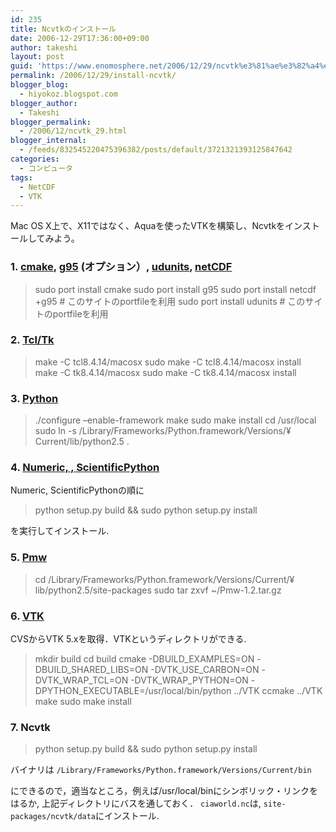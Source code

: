 ```yaml
---
id: 235
title: Ncvtkのインストール
date: 2006-12-29T17:36:00+09:00
author: takeshi
layout: post
guid: 'https://www.enomosphere.net/2006/12/29/ncvtk%e3%81%ae%e3%82%a4%e3%83%b3%e3%82%b9%e3%83%88%e3%83%bc%e3%83%ab/'
permalink: /2006/12/29/install-ncvtk/
blogger_blog:
  - hiyokoz.blogspot.com
blogger_author:
  - Takeshi
blogger_permalink:
  - /2006/12/ncvtk_29.html
blogger_internal:
  - /feeds/832545220475396382/posts/default/3721321393125847642
categories:
  - コンピュータ
tags:
  - NetCDF
  - VTK
---
```

<div>

Mac OS X上で、X11ではなく、Aquaを使ったVTKを構築し、Ncvtkをインストールしてみよう。
<h3>1. <a href="http://www.cmake.org/">cmake</a>, <a href="http://www.g95.org/">g95</a> (オプション）, <a href="http://www.unidata.ucar.edu/software/udunits/">udunits</a>, <a href="http://www.unidata.ucar.edu/software/netcdf/">netCDF</a></h3>
<blockquote>sudo port install cmake
sudo port install g95
sudo port install netcdf +g95 # このサイトのportfileを利用
sudo port install udunits # このサイトのportfileを利用</blockquote>
<h3>2. <a href="http://www.tcl.tk/">Tcl/Tk</a></h3>
<blockquote>make -C tcl8.4.14/macosx
sudo make -C tcl8.4.14/macosx install
make -C tk8.4.14/macosx
sudo make -C tk8.4.14/macosx install</blockquote>
<h3>3. <a href="http://www.python.org/">Python</a></h3>
<blockquote>./configure –enable-framework
make
sudo make install
cd /usr/local
sudo ln -s /Library/Frameworks/Python.framework/Versions/¥
Current/lib/python2.5 .</blockquote>
<h3>4. <a href="http://numpy.sourceforge.net/">Numeric, , </a><a href="http://starship.python.net/~hinsen/ScientificPython/">ScientificPython</a></h3>
Numeric, ScientificPythonの順に
<blockquote>python setup.py build &amp;&amp; sudo python setup.py install</blockquote>
を実行してインストール.
<h3>5. <a href="http://pmw.sourceforge.net/">Pmw</a></h3>
<blockquote>cd /Library/Frameworks/Python.framework/Versions/Current/¥
lib/python2.5/site-packages
sudo tar zxvf ~/Pmw-1.2.tar.gz</blockquote>
<h3>6. <a href="http://www.vtk.org/">VTK</a></h3>
CVSからVTK 5.xを取得．VTKというディレクトリができる.
<blockquote>mkdir build
cd build
cmake -DBUILD_EXAMPLES=ON -DBUILD_SHARED_LIBS=ON -DVTK_USE_CARBON=ON -DVTK_WRAP_TCL=ON -DVTK_WRAP_PYTHON=ON -DPYTHON_EXECUTABLE=/usr/local/bin/python ../VTK
ccmake ../VTK
make
sudo make install</blockquote>
<h3>7. Ncvtk</h3>
<blockquote>python setup.py build &amp;&amp; sudo python setup.py install</blockquote>
バイナリは
<code>/Library/Frameworks/Python.framework/Versions/Current/bin</code>

にできるので，適当なところ，例えば/usr/local/binにシンボリック・リンクをはるか, 上記ディレクトリにバスを通しておく．
<code>ciaworld.nc</code>は, <code>site-packages/ncvtk/data</code>にインストール.

</div>
